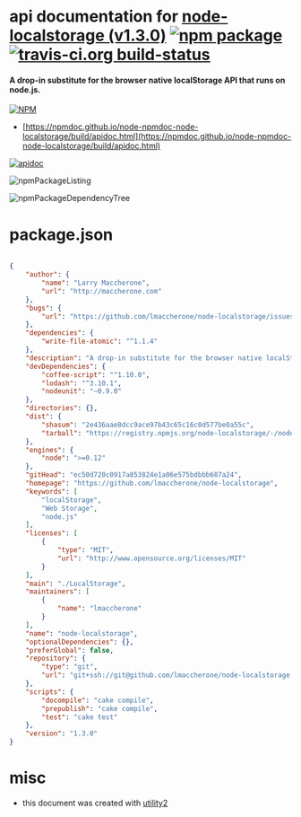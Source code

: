 # api documentation for  [node-localstorage (v1.3.0)](https://github.com/lmaccherone/node-localstorage)  [![npm package](https://img.shields.io/npm/v/npmdoc-node-localstorage.svg?style=flat-square)](https://www.npmjs.org/package/npmdoc-node-localstorage) [![travis-ci.org build-status](https://api.travis-ci.org/npmdoc/node-npmdoc-node-localstorage.svg)](https://travis-ci.org/npmdoc/node-npmdoc-node-localstorage)
#### A drop-in substitute for the browser native localStorage API that runs on node.js.

[![NPM](https://nodei.co/npm/node-localstorage.png?downloads=true&downloadRank=true&stars=true)](https://www.npmjs.com/package/node-localstorage)

- [https://npmdoc.github.io/node-npmdoc-node-localstorage/build/apidoc.html](https://npmdoc.github.io/node-npmdoc-node-localstorage/build/apidoc.html)

[![apidoc](https://npmdoc.github.io/node-npmdoc-node-localstorage/build/screenCapture.buildCi.browser.%252Ftmp%252Fbuild%252Fapidoc.html.png)](https://npmdoc.github.io/node-npmdoc-node-localstorage/build/apidoc.html)

![npmPackageListing](https://npmdoc.github.io/node-npmdoc-node-localstorage/build/screenCapture.npmPackageListing.svg)

![npmPackageDependencyTree](https://npmdoc.github.io/node-npmdoc-node-localstorage/build/screenCapture.npmPackageDependencyTree.svg)



# package.json

```json

{
    "author": {
        "name": "Larry Maccherone",
        "url": "http://maccherone.com"
    },
    "bugs": {
        "url": "https://github.com/lmaccherone/node-localstorage/issues"
    },
    "dependencies": {
        "write-file-atomic": "^1.1.4"
    },
    "description": "A drop-in substitute for the browser native localStorage API that runs on node.js.",
    "devDependencies": {
        "coffee-script": "^1.10.0",
        "lodash": "^3.10.1",
        "nodeunit": "~0.9.0"
    },
    "directories": {},
    "dist": {
        "shasum": "2e436aae8dcc9ace97b43c65c16c0d577be0a55c",
        "tarball": "https://registry.npmjs.org/node-localstorage/-/node-localstorage-1.3.0.tgz"
    },
    "engines": {
        "node": ">=0.12"
    },
    "gitHead": "ec50d720c0917a853824e1a06e575bdbbb687a24",
    "homepage": "https://github.com/lmaccherone/node-localstorage",
    "keywords": [
        "localStorage",
        "Web Storage",
        "node.js"
    ],
    "licenses": [
        {
            "type": "MIT",
            "url": "http://www.opensource.org/licenses/MIT"
        }
    ],
    "main": "./LocalStorage",
    "maintainers": [
        {
            "name": "lmaccherone"
        }
    ],
    "name": "node-localstorage",
    "optionalDependencies": {},
    "preferGlobal": false,
    "repository": {
        "type": "git",
        "url": "git+ssh://git@github.com/lmaccherone/node-localstorage.git"
    },
    "scripts": {
        "docompile": "cake compile",
        "prepublish": "cake compile",
        "test": "cake test"
    },
    "version": "1.3.0"
}
```



# misc
- this document was created with [utility2](https://github.com/kaizhu256/node-utility2)
